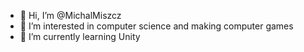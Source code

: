 - 👋 Hi, I’m @MichalMiszcz
- 👀 I’m interested in computer science and making computer games
- 🌱 I’m currently learning Unity

<!---
MichalMiszcz/MichalMiszcz is a ✨ special ✨ repository because its `README.md` (this file) appears on your GitHub profile.
You can click the Preview link to take a look at your changes.
--->
